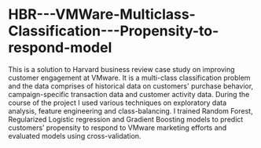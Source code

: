 # HBR---VMWare-Multiclass-Classification---Propensity-to-respond-model
This is a solution to Harvard business review case study on improving customer engagement at VMware. It is a multi-class classification problem and the data comprises of historical data on customers' purchase behavior, campaign-specific transaction data and customer activity data. During the course of the project I used various techniques on exploratory data analysis, feature engineering and class-balancing. I trained Random Forest, Regularized Logistic regression and Gradient Boosting models to predict customers’ propensity to respond to VMware marketing efforts and evaluated models using cross-validation. 
